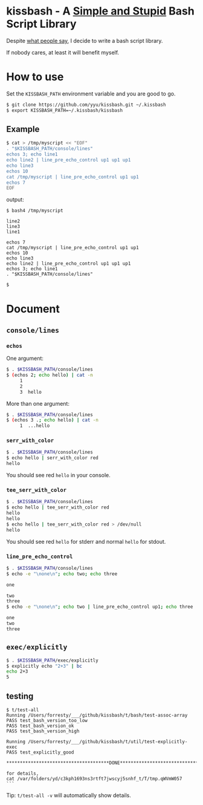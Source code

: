# kissbash - A [Simple and Stupid](https://en.wikipedia.org/wiki/KISS_principle) Bash Script Library

Despite [what people say](https://stackoverflow.com/a/11369935), I decide to write a bash script library.

If nobody cares, at least it will benefit myself.

# How to use

Set the `KISSBASH_PATH` environment variable and you are good to go.

```bash
$ git clone https://github.com/yyu/kissbash.git ~/.kissbash
$ export KISSBASH_PATH=~/.kissbash/kissbash
```

## Example

```bash
$ cat > /tmp/myscript << "EOF"
. "$KISSBASH_PATH/console/lines"
echos 3; echo line1
echo line2 | line_pre_echo_control up1 up1 up1
echo line3
echos 10
cat /tmp/myscript | line_pre_echo_control up1 up1
echos 7
EOF
```

output:

    $ bash4 /tmp/myscript

    line2
    line3
    line1

    echos 7
    cat /tmp/myscript | line_pre_echo_control up1 up1
    echos 10
    echo line3
    echo line2 | line_pre_echo_control up1 up1 up1
    echos 3; echo line1
    . "$KISSBASH_PATH/console/lines"

    $

# Document

## `console/lines`

### `echos`

One argument:
```bash
$ . $KISSBASH_PATH/console/lines
$ (echos 2; echo hello) | cat -n
     1	
     2	
     3	hello
```

More than one argument:
```bash
$ . $KISSBASH_PATH/console/lines
$ (echos 3 .; echo hello) | cat -n
     1	...hello
```

### `serr_with_color`

```bash
$ . $KISSBASH_PATH/console/lines
$ echo hello | serr_with_color red
hello
```
You should see red `hello` in your console.

### `tee_serr_with_color`

```bash
$ . $KISSBASH_PATH/console/lines
$ echo hello | tee_serr_with_color red
hello
hello
$ echo hello | tee_serr_with_color red > /dev/null
hello
```
You should see red `hello` for stderr and normal `hello` for stdout.

### `line_pre_echo_control`

```bash
$ . $KISSBASH_PATH/console/lines
$ echo -e "\none\n"; echo two; echo three

one

two
three
$ echo -e "\none\n"; echo two | line_pre_echo_control up1; echo three

one
two
three
```

## `exec/explicitly`

```bash
$ . $KISSBASH_PATH/exec/explicitly
$ explicitly echo "2+3" | bc
echo 2+3
5
```

## testing

    $ t/test-all
    Running /Users/forresty/___/github/kissbash/t/bash/test-assoc-array
    PASS test_bash_version_too_low
    PASS test_bash_version_ok
    PASS test_bash_version_high

    Running /Users/forresty/___/github/kissbash/t/util/test-explicitly-exec
    PASS test_explicitly_good

    **************************************DONE**************************************

    for details,
    cat /var/folders/yd/c3kph1693ns3rtft7jwscyj5snhf_t/T/tmp.qWVmW057
    ```

Tip: `t/test-all -v` will automatically show details.
